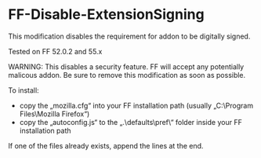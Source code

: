 # FF-Disable-ExtensionSigning

This modification disables the requirement for addon to be digitally signed.

Tested on FF 52.0.2 and 55.x

WARNING: This disables a security feature. FF will accept any potentially malicous addon. Be sure to remove this modification as soon as possible.

To install:
- copy the „mozilla.cfg“ into your FF installation path (usually „C:\Program Files\Mozilla Firefox“)
- copy the „autoconfig.js“ to the „.\defaults\pref\“ folder inside your FF installation path

If one of the files already exists, append the lines at the end.
